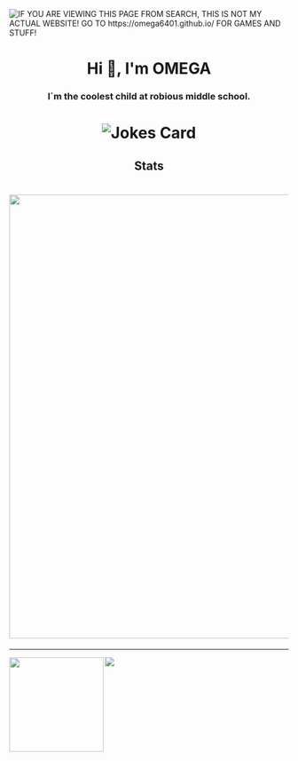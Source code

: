 <img alt="IF YOU ARE VIEWING THIS PAGE FROM SEARCH, THIS IS NOT MY ACTUAL WEBSITE! GO TO https://omega6401.github.io/ FOR GAMES AND STUFF!" src="https://readme-typing-svg.herokuapp.com?vCenter=true&lines=Hello!+I+am+ΩMEGA!;HTML+Coder;Terrible+with+JavaScript;Cool+Gamer">
<h1 align="center">Hi 👋, I'm OMEGA</h1>
<h3 align="center">I´m the coolest child at robious middle school.</h3>

<h1 align="center">
<img src="https://readme-jokes.vercel.app/api" alt="Jokes Card" />
</h1>


<h2 align="Middle">Stats</h2>

<h1 align="center">
<img width=800 src="https://github-profile-trophy.vercel.app/?username=OMEGA6401&theme=darkhub&column=8&no-frame=true"/>
</a>
</h1>


---


<div>
  <img height="170" align="left" src="https://github-readme-stats.vercel.app/api?username=OMEGA6401&theme=dark&count_private=true&include_all_commits=true" />
  <img src="https://github-readme-stats.vercel.app/api/top-langs/?username=OMEGA6401&theme=dark&layout=compact" />
</div>
